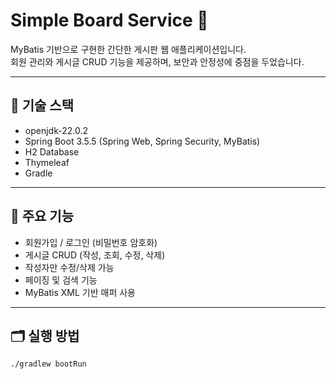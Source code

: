 # Simple Board Service 📝

MyBatis 기반으로 구현한 간단한 게시판 웹 애플리케이션입니다.  
회원 관리와 게시글 CRUD 기능을 제공하며, 보안과 안정성에 중점을 두었습니다.

---

## 🔧 기술 스택
- openjdk-22.0.2
- Spring Boot 3.5.5 (Spring Web, Spring Security, MyBatis)
- H2 Database
- Thymeleaf
- Gradle

---

## 📌 주요 기능
- 회원가입 / 로그인 (비밀번호 암호화)
- 게시글 CRUD (작성, 조회, 수정, 삭제)
- 작성자만 수정/삭제 가능
- 페이징 및 검색 기능
- MyBatis XML 기반 매퍼 사용

---

## 🗂️ 실행 방법
```bash
./gradlew bootRun
